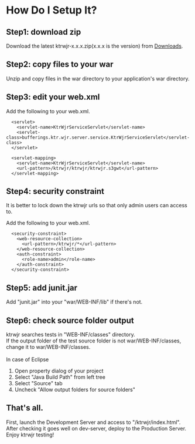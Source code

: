 # How Do I Setup It? #
## Step1: download zip ##
Download the latest ktrwjr-x.x.x.zip(x.x.x is the version) from [Downloads](http://code.google.com/p/ktrwjr/downloads/list).

## Step2: copy files to your war ##
Unzip and copy files in the war directory to your application's war directory.

## Step3: edit your web.xml ##
Add the following to your web.xml.
```
  <servlet>
    <servlet-name>KtrWjrServiceServlet</servlet-name>
    <servlet-class>bufferings.ktr.wjr.server.service.KtrWjrServiceServlet</servlet-class>
  </servlet>

  <servlet-mapping>
    <servlet-name>KtrWjrServiceServlet</servlet-name>
    <url-pattern>/ktrwjr/ktrwjr/ktrwjr.s3gwt</url-pattern>
  </servlet-mapping>
```

## Step4: security constraint ##
It is better to lock down the ktrwjr urls so that only admin users can access to.

Add the following to your web.xml.
```
  <security-constraint>
    <web-resource-collection>
      <url-pattern>/ktrwjr/*</url-pattern>
    </web-resource-collection>
    <auth-constraint>
      <role-name>admin</role-name>
    </auth-constraint>
  </security-constraint>
```

## Step5: add junit.jar ##
Add "junit.jar" into your "war/WEB-INF/lib" if there's not.

## Step6: check source folder output ##
ktrwjr searches tests in "WEB-INF/classes" directory.<br>
If the output folder of the test source folder is not war/WEB-INF/classes,<br>
change it to war/WEB-INF/classes.<br>
<br>
In case of Eclipse<br>
<ol><li>Open property dialog of your project<br>
</li><li>Select "Java Build Path" from left tree<br>
</li><li>Select "Source" tab<br>
</li><li>Uncheck "Allow output folders for source folders"</li></ol>

<h2>That's all.</h2>
First, launch the Development Server and access to "/ktrwjr/index.html".<br>
After checking it goes well on dev-server, deploy to the Production Server.<br>
Enjoy ktrwjr testing!